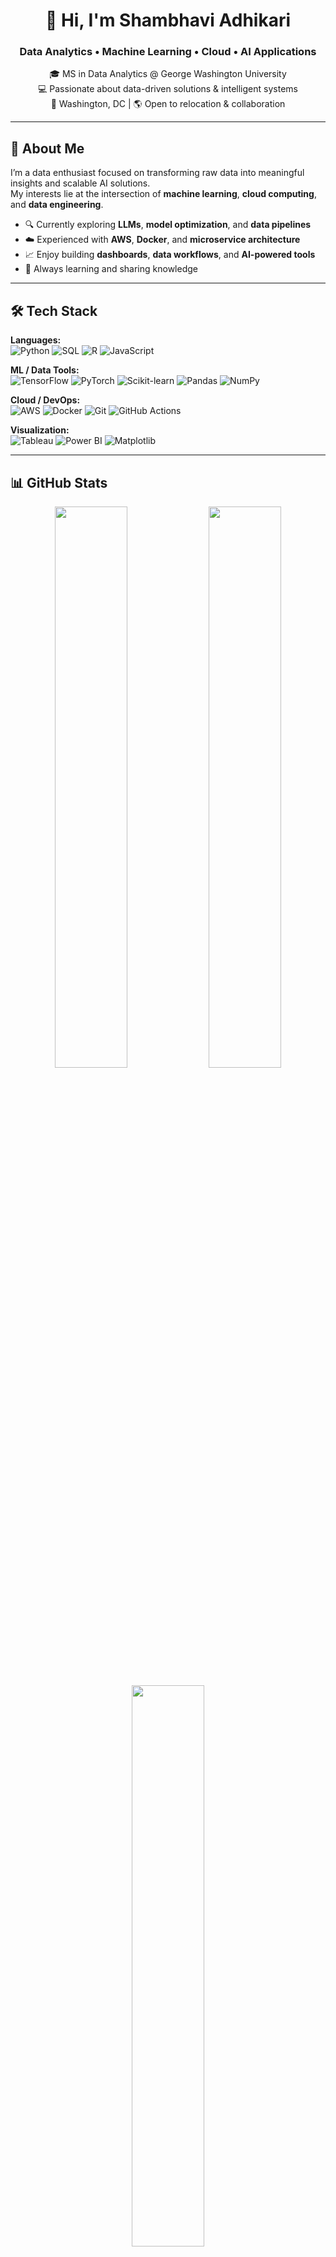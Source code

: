 <!-- Header -->
<h1 align="center">👋 Hi, I'm Shambhavi Adhikari</h1>
<h3 align="center">Data Analytics • Machine Learning • Cloud • AI Applications</h3>

<p align="center">
  🎓 MS in Data Analytics @ George Washington University <br>
  💻 Passionate about data-driven solutions & intelligent systems <br>
  📍 Washington, DC | 🌎 Open to relocation & collaboration
</p>

---

## 🧠 About Me

I’m a data enthusiast focused on transforming raw data into meaningful insights and scalable AI solutions.  
My interests lie at the intersection of **machine learning**, **cloud computing**, and **data engineering**.

- 🔍 Currently exploring **LLMs**, **model optimization**, and **data pipelines**
- ☁️ Experienced with **AWS**, **Docker**, and **microservice architecture**
- 📈 Enjoy building **dashboards**, **data workflows**, and **AI-powered tools**
- 🌱 Always learning and sharing knowledge

---

## 🛠️ Tech Stack

**Languages:**  
![Python](https://img.shields.io/badge/Python-3776AB?style=for-the-badge&logo=python&logoColor=white)
![SQL](https://img.shields.io/badge/SQL-003B57?style=for-the-badge&logo=postgresql&logoColor=white)
![R](https://img.shields.io/badge/R-276DC3?style=for-the-badge&logo=r&logoColor=white)
![JavaScript](https://img.shields.io/badge/JavaScript-F7DF1E?style=for-the-badge&logo=javascript&logoColor=black)

**ML / Data Tools:**  
![TensorFlow](https://img.shields.io/badge/TensorFlow-FF6F00?style=for-the-badge&logo=tensorflow&logoColor=white)
![PyTorch](https://img.shields.io/badge/PyTorch-EE4C2C?style=for-the-badge&logo=pytorch&logoColor=white)
![Scikit-learn](https://img.shields.io/badge/Scikit--learn-F7931E?style=for-the-badge&logo=scikitlearn&logoColor=white)
![Pandas](https://img.shields.io/badge/Pandas-150458?style=for-the-badge&logo=pandas&logoColor=white)
![NumPy](https://img.shields.io/badge/Numpy-013243?style=for-the-badge&logo=numpy&logoColor=white)

**Cloud / DevOps:**  
![AWS](https://img.shields.io/badge/AWS-232F3E?style=for-the-badge&logo=amazonaws&logoColor=white)
![Docker](https://img.shields.io/badge/Docker-2496ED?style=for-the-badge&logo=docker&logoColor=white)
![Git](https://img.shields.io/badge/Git-F05032?style=for-the-badge&logo=git&logoColor=white)
![GitHub Actions](https://img.shields.io/badge/GitHub%20Actions-2088FF?style=for-the-badge&logo=githubactions&logoColor=white)

**Visualization:**  
![Tableau](https://img.shields.io/badge/Tableau-E97627?style=for-the-badge&logo=tableau&logoColor=white)
![Power BI](https://img.shields.io/badge/Power%20BI-F2C811?style=for-the-badge&logo=powerbi&logoColor=black)
![Matplotlib](https://img.shields.io/badge/Matplotlib-11557C?style=for-the-badge&logo=matplotlib&logoColor=white)

---

## 📊 GitHub Stats

<p align="center">
  <img width="48%" src="https://github-readme-stats.vercel.app/api?username=shambhaviadhikari&show_icons=true&theme=radical" />
  <img width="48%" src="https://github-readme-streak-stats.herokuapp.com/?user=shambhaviadhikari&theme=radical" />
</p>

<p align="center">
  <img width="48%" src="https://github-readme-stats.vercel.app/api/top-langs/?username=shambhaviadhikari&layout=compact&theme=radical" />
</p>

---

## 🌐 Connect with Me

<p align="center">
  <a href="https://www.linkedin.com/in/shambhavi-adhikari/">
    <img src="https://img.shields.io/badge/LinkedIn-0077B5?style=for-the-badge&logo=linkedin&logoColor=white"/>
  </a>
  <a href="mailto:shambhavi.adhikari@gwu.edu">
    <img src="https://img.shields.io/badge/Email-D14836?style=for-the-badge&logo=gmail&logoColor=white"/>
  </a>
  <a href="https://github.com/shambhaviadhikari">
    <img src="https://img.shields.io/badge/GitHub-100000?style=for-the-badge&logo=github&logoColor=white"/>
  </a>
</p>

---

<p align="center">
  ⭐ <b>"Turning data into decisions — one model at a time."</b>
</p>
